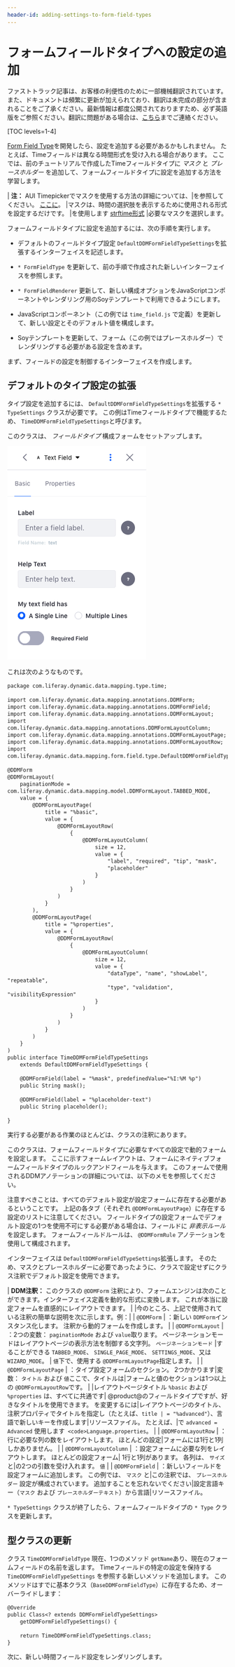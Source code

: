 ```yaml
---
header-id: adding-settings-to-form-field-types
---
```


# フォームフィールドタイプへの設定の追加

<p class="alert alert-info"><span class="wysiwyg-color-blue120">ファストトラック記事は、お客様の利便性のために一部機械翻訳されています。また、ドキュメントは頻繁に更新が加えられており、翻訳は未完成の部分が含まれることをご了承ください。最新情報は都度公開されておりますため、必ず英語版をご参照ください。翻訳に問題がある場合は、<a href="mailto:support-content-jp@liferay.com">こちら</a>までご連絡ください。</span></p>

[TOC levels=1-4]

[Form Field Type](/docs/7-1/tutorials/-/knowledge_base/t/creating-form-field-types)を開発したら、設定を追加する必要があるかもしれません。 たとえば、Timeフィールドは異なる時間形式を受け入れる場合があります。 ここでは、前のチュートリアルで作成したTimeフィールドタイプに *マスク* と *プレースホルダー* を追加して、フォームフィールドタイプに設定を追加する方法を学習します。

| **注：** AUI Timepickerでマスクを使用する方法の詳細については、|を参照してください。 [ここに](http://alloyui.com/tutorials/timepicker/)。 |マスクは、時間の選択肢を表示するために使用される形式を設定するだけです。 |を使用します [strftime形式](http://pubs.opengroup.org/onlinepubs/007908799/xsh/strftime.html) |必要なマスクを選択します。

フォームフィールドタイプに設定を追加するには、次の手順を実行します。

  - デフォルトのフィールドタイプ設定 `DefaultDDMFormFieldTypeSettings`を拡張するインターフェイスを記述します。

  - `* FormFieldType` を更新して、前の手順で作成された新しいインターフェイスを参照します。

  - `* FormFieldRenderer` 更新して、新しい構成オプションをJavaScriptコンポーネントやレンダリング用のSoyテンプレートで利用できるようにします。

  - JavaScriptコンポーネント（この例では `time_field.js` で定義）を更新して、新しい設定とそのデフォルト値を構成します。

  - Soyテンプレートを更新して、フォーム（この例ではプレースホルダー）でレンダリングする必要がある設定を含めます。

まず、フィールドの設定を制御するインターフェイスを作成します。

## デフォルトのタイプ設定の拡張

タイプ設定を追加するには、 `DefaultDDMFormFieldTypeSettings`を拡張する `* TypeSettings` クラスが必要です。 この例はTimeフィールドタイプで機能するため、 `TimeDDMFormFieldTypeSettings`と呼びます。

このクラスは、 *フィールドタイプ* 構成フォームをセットアップします。

![図1：カスタムフィールドタイプと同様に、テキストフィールドタイプの設定はJavaインターフェースで構成されます。](../../../images/forms-text-settings.png)

これは次のようなものです。

    package com.liferay.dynamic.data.mapping.type.time;
    
    import com.liferay.dynamic.data.mapping.annotations.DDMForm;
    import com.liferay.dynamic.data.mapping.annotations.DDMFormField;
    import com.liferay.dynamic.data.mapping.annotations.DDMFormLayout;
    import com.liferay.dynamic.data.mapping.annotations.DDMFormLayoutColumn;
    import com.liferay.dynamic.data.mapping.annotations.DDMFormLayoutPage;
    import com.liferay.dynamic.data.mapping.annotations.DDMFormLayoutRow;
    import com.liferay.dynamic.data.mapping.form.field.type.DefaultDDMFormFieldTypeSettings;
    
    @DDMForm
    @DDMFormLayout(
        paginationMode = com.liferay.dynamic.data.mapping.model.DDMFormLayout.TABBED_MODE,
        value = {
            @DDMFormLayoutPage(
                title = "%basic",
                value = {
                    @DDMFormLayoutRow(
                        {
                            @DDMFormLayoutColumn(
                                size = 12,
                                value = {
                                    "label", "required", "tip", "mask",
                                    "placeholder"
                                }
                            )
                        }
                    )
                }
            ),
            @DDMFormLayoutPage(
                title = "%properties",
                value = {
                    @DDMFormLayoutRow(
                        {
                            @DDMFormLayoutColumn(
                                size = 12,
                                value = {
                                    "dataType", "name", "showLabel", "repeatable",
                                    "type", "validation", "visibilityExpression"
                                }
                            )
                        }
                    )
                }
            )
        }
    )
    public interface TimeDDMFormFieldTypeSettings
        extends DefaultDDMFormFieldTypeSettings {
    
        @DDMFormField(label = "%mask", predefinedValue="%I:%M %p")
        public String mask();
    
        @DDMFormField(label = "%placeholder-text")
        public String placeholder();
    
    }

実行する必要がある作業のほとんどは、クラスの注釈にあります。

このクラスは、フォームフィールドタイプに必要なすべての設定で動的フォームを設定します。 ここに示すフォームレイアウトは、フォームにネイティブフォームフィールドタイプのルックアンドフィールを与えます。 このフォームで使用されるDDMアノテーションの詳細については、以下のメモを参照してください。

注意すべきことは、すべてのデフォルト設定が設定フォームに存在する必要があるということです。 上記の各タブ（それぞれ `@DDMFormLayoutPage`）に存在する設定のリストに注意してください。 フィールドタイプの設定フォームでデフォルト設定の1つを使用不可にする必要がある場合は、フィールドに *非表示ルール* を設定します。 フォームフィールドルールは、 `@DDMFormRule` アノテーションを使用して構成されます。

インターフェイスは `DefaultDDMFormFieldTypeSettings`拡張します。 そのため、マスクとプレースホルダーに必要であったように、クラスで設定せずにクラス注釈でデフォルト設定を使用できます。

| **DDM注釈：** このクラスの `@DDMForm` 注釈により、フォームエンジンは次のことができます。インターフェイス定義を動的な形式に変換します。 これが本当に設定フォームを直感的にレイアウトできます。 | |今のところ、上記で使用されている注釈の簡単な説明を次に示します。例：| | `@DDMForm` | ：新しい `DDMForm`インスタンス化します。 注釈から動的フォームを作成します。 | | `@DDMFormLayout` | ：2つの変数： `paginationMode` および `value`取ります。 ページネーションモードはレイアウトページの表示方法を制御する文字列。 `ページネーションモード` |することができる `TABBED_MODE`、 `SINGLE_PAGE_MODE`、 `SETTINGS_MODE`、又は `WIZARD_MODE`。 | `値`下で、使用する `@DDMFormLayoutPage`指定します。 | | `@DDMFormLayoutPage` | ：タイプ設定フォームのセクション。 2つかかります|変数： `タイトル` および `値`ここで、タイトルは|フォームと値のセクションは1つ以上の `@DDMFormLayoutRow`です。 | |レイアウトページタイトル `%basic` および `%properties` は、すべてに共通です| @product@のフィールドタイプですが、好きなタイトルを使用できます。 を変更するには|レイアウトページのタイトル、注釈プロパティでタイトルを指定し（たとえば、`title | = "%advanced"`）、言語で新しいキーを作成します|リソースファイル。 たとえば、|で `advanced = Advanced` 使用します` <code>Language.properties`。 | | `@DDMFormLayoutRow` | ：行に必要な列の数をレイアウトします。 ほとんどの設定|フォームには1行と1列しかありません。 | | `@DDMFormLayoutColumn` | ：設定フォームに必要な列をレイアウトします。 ほとんどの設定フォーム| 1行と1列があります。 各列は、 `サイズ` と|の2つの引数を受け入れます。 `値` | | `@DDMFormField` | ：新しいフィールドを設定フォームに追加します。 この例では、 `マスク` と|この注釈では、 `プレースホルダー` 設定が構成されています。 追加することを忘れないでください|設定言語キー（`マスク` および `プレースホルダーテキスト`）から言語|リソースファイル。

`* TypeSettings` クラスが終了したら、フォームフィールドタイプの `* Type` クラスを更新します。

## 型クラスの更新

クラス `TimeDDMFormFieldType` 現在、1つのメソッド `getName`あり、現在のフォームフィールドの名前を返します。 Timeフィールドの特定の設定を保持する `TimeDDMFormFieldTypeSettings` を参照する新しいメソッドを追加します。 このメソッドはすでに基本クラス（`BaseDDMFormFieldType`）に存在するため、オーバーライドします：

    @Override
    public Class<? extends DDMFormFieldTypeSettings>
        getDDMFormFieldTypeSettings() {
    
        return TimeDDMFormFieldTypeSettings.class;
    }

次に、新しい時間フィールド設定をレンダリングします。

